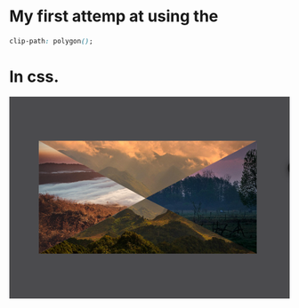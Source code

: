 # My first attemp at using the

```css
clip-path: polygon(); 
```

# In css.

![iage](img/image.png)